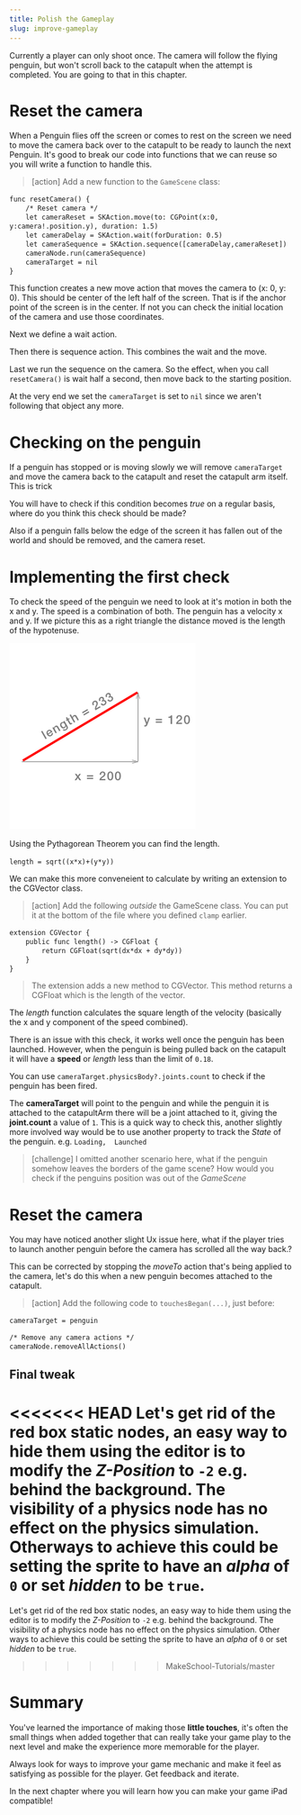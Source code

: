 ```yaml
---
title: Polish the Gameplay
slug: improve-gameplay
---
```


Currently a player can only shoot once. The camera will follow the flying penguin, but 
won't scroll back to the catapult when the attempt is completed. You are going to that 
in this chapter.

# Reset the camera

When a Penguin flies off the screen or comes to rest on the screen we need to move the camera back over 
to the catapult to be ready to launch the next Penguin. It's good to break our code into functions that 
we can reuse so you will write a function to handle this. 

> [action]
> Add a new function to the `GameScene` class:
>
```
func resetCamera() {
    /* Reset camera */
    let cameraReset = SKAction.move(to: CGPoint(x:0, y:camera!.position.y), duration: 1.5)
    let cameraDelay = SKAction.wait(forDuration: 0.5)
    let cameraSequence = SKAction.sequence([cameraDelay,cameraReset])
    cameraNode.run(cameraSequence)
    cameraTarget = nil
}
```
>

This function creates a new move action that moves the camera to (x: 0, y: 0). This should be 
center of the left half of the screen. That is if the anchor point of the screen is in the center. 
If not you can check the initial location of the camera and use those coordinates.

Next we define a wait action. 

Then there is sequence action. This combines the wait and the move. 

Last we run the sequence on the camera. So the effect, when you call `resetCamera()` is wait
half a second, then move back to the starting position. 

At the very end we set the `cameraTarget` is set to `nil` since we aren't following that object 
any more. 

# Checking on the penguin

If a penguin has stopped or is moving slowly we will remove `cameraTarget` and move the 
camera back to the catapult and reset the catapult arm itself. This is trick 

You will have to check if this condition becomes *true* on a regular basis, where do 
you think this check should be made?

Also if a penguin falls below the edge of the screen it has fallen out of the world
and should be removed, and the camera reset. 

# Implementing the first check

To check the speed of the penguin we need to look at it's motion in both the x and y. 
The speed is a combination of both. The penguin has a velocity x and y. If we picture 
this as a right triangle the distance moved is the length of the hypotenuse.

![triangle-math](../Tutorial-Images/p12-11-triangle-math.png)

Using the Pythagorean Theorem you can find the length. 

`length = sqrt((x*x)+(y*y))`

We can make this more conveneient to calculate by writing an extension to the CGVector
class. 

> [action]
> Add the following *outside* the GameScene class. You can put it at the bottom of the 
> file where you defined `clamp` earlier. 
> 
```
extension CGVector {
    public func length() -> CGFloat {
        return CGFloat(sqrt(dx*dx + dy*dy))
    }
}
```
>
> The extension adds a new method to CGVector. This method returns a CGFloat which is the 
> length of the vector. 
> 

The *length* function calculates the square length of the velocity (basically the 
x and y component of the speed combined).

There is an issue with this check, it works well once the penguin has been launched. 
However, when the penguin is being pulled back on the catapult it will have a **speed** 
or *length* less than the limit of `0.18`.

You can use `cameraTarget.physicsBody?.joints.count` to check if the penguin has been 
fired.

The **cameraTarget** will point to the penguin and while the penguin it is attached to 
the catapultArm there will be a joint attached to it, giving the  **joint.count** a 
value of `1`.  This is a quick way to check this, another slightly more involved way 
would be to use another property to track the *State* of the penguin. e.g. `Loading, 
Launched`

> [challenge]
> I omitted another scenario here, what if the penguin somehow leaves the borders of 
> the game scene? How would you check if the penguins position was out of the *GameScene*
>

# Reset the camera

You may have noticed another slight Ux issue here, what if the player tries to launch 
another penguin before the camera has scrolled all the way back.?

This can be corrected by stopping the *moveTo* action that's being applied to the camera, let's do this when a new penguin becomes attached to the catapult.

> [action]
> Add the following code to `touchesBegan(...)`, just before:
>
```
cameraTarget = penguin
```
>
```
/* Remove any camera actions */
cameraNode.removeAllActions()
```
>

## Final tweak

<<<<<<< HEAD
Let's get rid of the red box static nodes, an easy way to hide them using the editor is 
to modify the *Z-Position* to `-2` e.g. behind the background.  The visibility of a 
physics node has no effect on the physics simulation. Otherways to achieve this could 
be setting the sprite to have an *alpha* of `0` or set *hidden* to be `true`.
=======
Let's get rid of the red box static nodes, an easy way to hide them using the editor is to modify the *Z-Position* to `-2` e.g. behind the background.  The visibility of a physics node has no effect on the physics simulation. Other ways to achieve this could be setting the sprite to have an *alpha* of `0` or set *hidden* to be `true`.
>>>>>>> MakeSchool-Tutorials/master

# Summary

You've learned the importance of making those **little touches**, it's often the small 
things when added together that can really take your game play to the next level and 
make the experience more memorable for the player.

Always look for ways to improve your game mechanic and make it feel as satisfying as 
possible for the player. Get feedback and iterate.

In the next chapter where you will learn how you can make your game iPad compatible!
